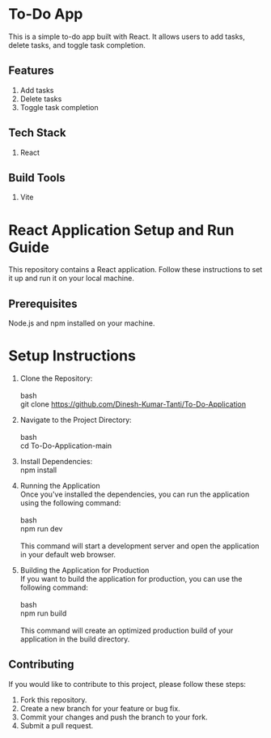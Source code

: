 # To-Do App
This is a simple to-do app built with React. It allows users to add tasks, delete tasks, and toggle task completion.
 
## Features
1. Add tasks
2. Delete tasks
3. Toggle task completion

## Tech Stack
1. React

## Build Tools
1. Vite

# React Application Setup and Run Guide
This repository contains a React application. Follow these instructions to set it up and run it on your local machine.

## Prerequisites
Node.js and npm installed on your machine.

# Setup Instructions

1. Clone the Repository: <br/><br/>
bash <br/>
     git clone https://github.com/Dinesh-Kumar-Tanti/To-Do-Application <br/>

2. Navigate to the Project Directory:<br/><br/>
bash<br/>
    cd To-Do-Application-main

3. Install Dependencies:<br/>
    npm install

4. Running the Application<br/>
Once you've installed the dependencies, you can run the application using the following command:<br/><br/>
bash<br/>
    npm run dev <br/><br/>
This command will start a development server and open the application in your default web browser.

5. Building the Application for Production<br/>
If you want to build the application for production, you can use the following command:<br/><br/>
bash<br/>
    npm run build <br/><br/>
This command will create an optimized production build of your application in the build directory.

## Contributing
If you would like to contribute to this project, please follow these steps:

1. Fork this repository.
2. Create a new branch for your feature or bug fix.
3. Commit your changes and push the branch to your fork.
4. Submit a pull request.
